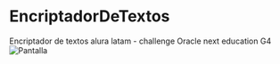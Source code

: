 # EncriptadorDeTextos
Encriptador de textos alura latam - challenge Oracle next education G4
![Pantalla](https://user-images.githubusercontent.com/123473613/233127899-1b109929-9b39-4ea4-9e89-77c10a228ca3.png)

